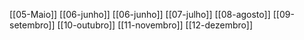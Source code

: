 [[05-Maio]]
[[06-junho]]
[[06-junho]]
[[07-julho]]
[[08-agosto]]
[[09-setembro]]
[[10-outubro]]
[[11-novembro]]
[[12-dezembro]]